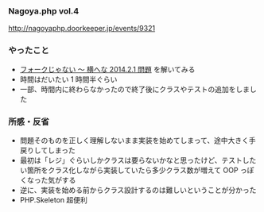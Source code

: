 ### Nagoya.php vol.4

http://nagoyaphp.doorkeeper.jp/events/9321

### やったこと

* [フォークじゃない 〜 横へな 2014.2.1 問題](http://nabetani.sakura.ne.jp/hena/ord18notfork/) を解いてみる
* 時間はだいたい 1 時間半ぐらい
* 一部、時間内に終わらなかったので終了後にクラスやテストの追加をしました

### 所感・反省

* 問題そのものを正しく理解しないまま実装を始めてしまって、途中大きく手戻りしてしまった
* 最初は「レジ」ぐらいしかクラスは要らないかなと思ったけど、テストしたい箇所をクラス化しながら実装していたら多少クラス数が増えて OOP っぽくなった気がする
* 逆に、実装を始める前からクラス設計するのは難しいということが分かった
* PHP.Skeleton 超便利

